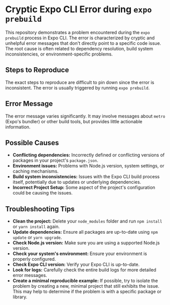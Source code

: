 # Cryptic Expo CLI Error during `expo prebuild`

This repository demonstrates a problem encountered during the `expo prebuild` process in Expo CLI. The error is characterized by cryptic and unhelpful error messages that don't directly point to a specific code issue. The root cause is often related to dependency resolution, build system inconsistencies, or environment-specific problems.

## Steps to Reproduce

The exact steps to reproduce are difficult to pin down since the error is inconsistent.  The error is usually triggered by running `expo prebuild`.

## Error Message

The error message varies significantly.  It may involve messages about `metro` (Expo's bundler) or other build tools, but provides little actionable information.

## Possible Causes

* **Conflicting dependencies:**  Incorrectly defined or conflicting versions of packages in your project's `package.json`. 
* **Environment issues:** Problems with Node.js version, system settings, or caching mechanisms.
* **Build system inconsistencies:**  Issues with the Expo CLI build process itself, potentially due to updates or underlying dependencies. 
* **Incorrect Project Setup:** Some aspect of the project's configuration could be causing the issues.

## Troubleshooting Tips

* **Clean the project:** Delete your `node_modules` folder and run `npm install` or `yarn install` again. 
* **Update dependencies:** Ensure all packages are up-to-date using `npm update` or `yarn upgrade`. 
* **Check Node.js version:** Make sure you are using a supported Node.js version.
* **Check your system's environment:** Ensure your environment is properly configured. 
* **Check Expo CLI version:** Verify your Expo CLI is up-to-date. 
* **Look for logs:** Carefully check the entire build logs for more detailed error messages. 
* **Create a minimal reproducible example:**  If possible, try to isolate the problem by creating a new, minimal project that still exhibits the issue.  This may help to determine if the problem is with a specific package or library.
